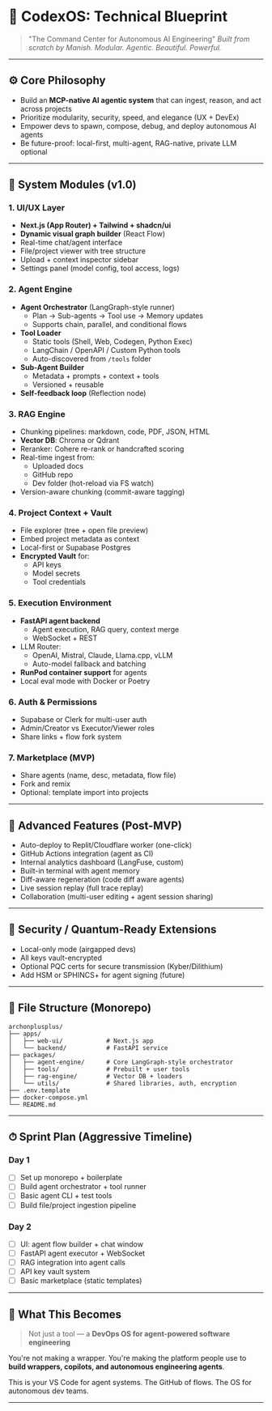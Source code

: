 # 🧠 CodexOS: Technical Blueprint

> "The Command Center for Autonomous AI Engineering"
> _Built from scratch by Manish. Modular. Agentic. Beautiful. Powerful._

---

## ⚙️ Core Philosophy
- Build an **MCP-native AI agentic system** that can ingest, reason, and act across projects
- Prioritize modularity, security, speed, and elegance (UX + DevEx)
- Empower devs to spawn, compose, debug, and deploy autonomous AI agents
- Be future-proof: local-first, multi-agent, RAG-native, private LLM optional

---

## 📐 System Modules (v1.0)

### 1. UI/UX Layer
- **Next.js (App Router) + Tailwind + shadcn/ui**
- **Dynamic visual graph builder** (React Flow)
- Real-time chat/agent interface
- File/project viewer with tree structure
- Upload + context inspector sidebar
- Settings panel (model config, tool access, logs)

### 2. Agent Engine
- **Agent Orchestrator** (LangGraph-style runner)
  - Plan → Sub-agents → Tool use → Memory updates
  - Supports chain, parallel, and conditional flows
- **Tool Loader**
  - Static tools (Shell, Web, Codegen, Python Exec)
  - LangChain / OpenAPI / Custom Python tools
  - Auto-discovered from `/tools` folder
- **Sub-Agent Builder**
  - Metadata + prompts + context + tools
  - Versioned + reusable
- **Self-feedback loop** (Reflection node)

### 3. RAG Engine
- Chunking pipelines: markdown, code, PDF, JSON, HTML
- **Vector DB**: Chroma or Qdrant
- Reranker: Cohere re-rank or handcrafted scoring
- Real-time ingest from:
  - Uploaded docs
  - GitHub repo
  - Dev folder (hot-reload via FS watch)
- Version-aware chunking (commit-aware tagging)

### 4. Project Context + Vault
- File explorer (tree + open file preview)
- Embed project metadata as context
- Local-first or Supabase Postgres
- **Encrypted Vault** for:
  - API keys
  - Model secrets
  - Tool credentials

### 5. Execution Environment
- **FastAPI agent backend**
  - Agent execution, RAG query, context merge
  - WebSocket + REST
- LLM Router:
  - OpenAI, Mistral, Claude, Llama.cpp, vLLM
  - Auto-model fallback and batching
- **RunPod container support** for agents
- Local eval mode with Docker or Poetry

### 6. Auth & Permissions
- Supabase or Clerk for multi-user auth
- Admin/Creator vs Executor/Viewer roles
- Share links + flow fork system

### 7. Marketplace (MVP)
- Share agents (name, desc, metadata, flow file)
- Fork and remix
- Optional: template import into projects

---

## 🧪 Advanced Features (Post-MVP)
- Auto-deploy to Replit/Cloudflare worker (one-click)
- GitHub Actions integration (agent as CI)
- Internal analytics dashboard (LangFuse, custom)
- Built-in terminal with agent memory
- Diff-aware regeneration (code diff aware agents)
- Live session replay (full trace replay)
- Collaboration (multi-user editing + agent session sharing)

---

## 🔐 Security / Quantum-Ready Extensions
- Local-only mode (airgapped devs)
- All keys vault-encrypted
- Optional PQC certs for secure transmission (Kyber/Dilithium)
- Add HSM or SPHINCS+ for agent signing (future)

---

## 🧱 File Structure (Monorepo)
```
archonplusplus/
├── apps/
│   ├── web-ui/            # Next.js app
│   └── backend/           # FastAPI service
├── packages/
│   ├── agent-engine/      # Core LangGraph-style orchestrator
│   ├── tools/             # Prebuilt + user tools
│   ├── rag-engine/        # Vector DB + loaders
│   └── utils/             # Shared libraries, auth, encryption
├── .env.template
├── docker-compose.yml
└── README.md
```

---

## ⏱ Sprint Plan (Aggressive Timeline)

### Day 1
- [ ] Set up monorepo + boilerplate
- [ ] Build agent orchestrator + tool runner
- [ ] Basic agent CLI + test tools
- [ ] Build file/project ingestion pipeline

### Day 2
- [ ] UI: agent flow builder + chat window
- [ ] FastAPI agent executor + WebSocket
- [ ] RAG integration into agent calls
- [ ] API key vault system
- [ ] Basic marketplace (static templates)

---

## 🧠 What This Becomes
> Not just a tool — a **DevOps OS for agent-powered software engineering**

You're not making a wrapper. You're making the platform people use to **build wrappers, copilots, and autonomous engineering agents**. 

This is your VS Code for agent systems. The GitHub of flows. The OS for autonomous dev teams.

---
